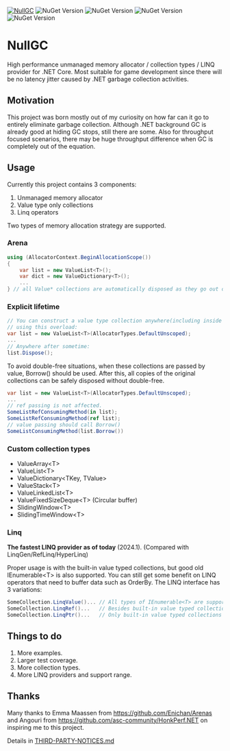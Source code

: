 [![NullGC](https://github.com/fryderykhuang/NullGC/actions/workflows/main.yml/badge.svg)](https://github.com/fryderykhuang/NullGC/actions/workflows/main.yml)
![NuGet Version](https://img.shields.io/nuget/vpre/NullGC.Abstractions?label=NullGC.Abstractions)
![NuGet Version](https://img.shields.io/nuget/vpre/NullGC.Allocators?label=NullGC.Allocators)
![NuGet Version](https://img.shields.io/nuget/vpre/NullGC.Collections?label=NullGC.Collections)
![NuGet Version](https://img.shields.io/nuget/vpre/NullGC.Linq?label=NullGC.Linq)
# NullGC
High performance unmanaged memory allocator / collection types / LINQ provider for .NET Core.
Most suitable for game development since there will be no latency jitter caused by .NET garbage collection activities.

## Motivation
This project was born mostly out of my curiosity on how far can it go to entirely eliminate garbage collection. Although .NET background GC is already good at hiding GC stops, still there are some. Also for throughput focused scenarios, there may be huge throughput difference when GC is completely out of the equation.


## Usage
Currently this project contains 3 components: 
1. Unmanaged memory allocator
2. Value type only collections
3. Linq operators

Two types of memory allocation strategy are supported.
### Arena
```csharp
using (AllocatorContext.BeginAllocationScope())
{
    var list = new ValueList<T>();
    var dict = new ValueDictionary<T>();
    ...
} // all Value* collections are automatically disposed as they go out of scope. 
```
### Explicit lifetime 
```csharp
// You can construct a value type collection anywhere(including inside of arena scope) 
// using this overload:
var list = new ValueList<T>(AllocatorTypes.DefaultUnscoped);
...
// Anywhere after sometime:
list.Dispose();
```
To avoid double-free situations, when these collections are passed by value, Borrow() should be used. After this, all copies of the original collections can be safely disposed without double-free.
```csharp
var list = new ValueList<T>(AllocatorTypes.DefaultUnscoped);
...
// ref passing is not affected.
SomeListRefConsumingMethod(in list);
SomeListRefConsumingMethod(ref list);
// value passing should call Borrow()
SomeListConsumingMethod(list.Borrow())
```
### Custom collection types
* ValueArray&lt;T&gt;
* ValueList&lt;T&gt;
* ValueDictionary&lt;TKey, TValue&gt;
* ValueStack&lt;T&gt;
* ValueLinkedList&lt;T&gt;
* ValueFixedSizeDeque&lt;T&gt; (Circular buffer)
* SlidingWindow&lt;T&gt;
* SlidingTimeWindow&lt;T&gt;

### Linq
**The fastest LINQ provider as of today** (2024.1). <Benchmark here> (Compared with LinqGen/RefLinq/HyperLinq)

Proper usage is with the built-in value typed collections, but good old IEnumerable&lt;T&gt; is also supported. You can still get some benefit on LINQ operators that need to buffer data such as OrderBy.
The LINQ interface has 3 variations:
```csharp
SomeCollection.LinqValue()... // All types of IEnumerable<T> are supported
SomeCollection.LinqRef()...   // Besides built-in value typed collections, only Enumerators that exposes 'ref T Current' are supported (e.g. normal array types)
SomeCollection.LinqPtr()...   // Only built-in value typed collections are supported. 
```

## Things to do
1. More examples.
2. Larger test coverage.
3. More collection types.
4. More LINQ providers and support range.

## Thanks
Many thanks to Emma Maassen from <https://github.com/Enichan/Arenas> and Angouri from <https://github.com/asc-community/HonkPerf.NET> on inspiring me to this project.

Details in [THIRD-PARTY-NOTICES.md](https://github.com/fryderykhuang/NullGC/blob/main/THIRD-PARTY-NOTICES.md)